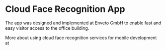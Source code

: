 # Cloud Face Recognition App

The app was designed and implemented at Enveto GmbH to enable fast and easy visitor access to the office building.

More about using cloud face recognition services for mobile development at


